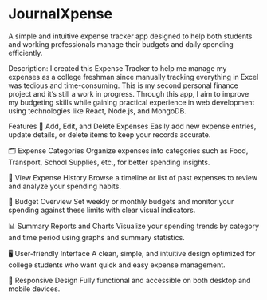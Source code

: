 # JournalXpense
A simple and intuitive expense tracker app designed to help both students and working professionals manage their budgets and daily spending efficiently.

Description:
I created this Expense Tracker to help me manage my expenses as a college freshman since manually tracking everything in Excel was tedious and time-consuming. This is my second personal finance project and it’s still a work in progress. Through this app, I aim to improve my budgeting skills while gaining practical experience in web development using technologies like React, Node.js, and MongoDB.

Features
💸 Add, Edit, and Delete Expenses
Easily add new expense entries, update details, or delete items to keep your records accurate.

🗂️ Expense Categories
Organize expenses into categories such as Food, Transport, School Supplies, etc., for better spending insights.

📜 View Expense History
Browse a timeline or list of past expenses to review and analyze your spending habits.

🎯 Budget Overview
Set weekly or monthly budgets and monitor your spending against these limits with clear visual indicators.

📊 Summary Reports and Charts
Visualize your spending trends by category and time period using graphs and summary statistics.

🖥️ User-friendly Interface
A clean, simple, and intuitive design optimized for college students who want quick and easy expense management.

📱 Responsive Design
Fully functional and accessible on both desktop and mobile devices.
